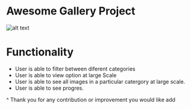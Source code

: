 # Awesome Gallery Project

![alt text](http://url/to/images/Awesome-Gallery.png)

# Functionality

- User is able to filter between diferent categories
- User is able to view option at large Scale
- User is able to see all images in a particular catergory at large scale.
- User is able to see progres.

^ Thank you for any contribution or improvement you would like add
